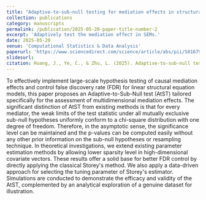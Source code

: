 ```yaml
---
title: "Adaptive-to-sub-null testing for mediation effects in structural equation models"
collection: publications
category: manuscripts
permalink: /publication/2025-05-20-paper-title-number-2
excerpt: 'Adaptively test the mediation effect in SEMs.'
date: 2025-05-20
venue: 'Computational Statistics & Data Analysis'
paperurl: 'https://www.sciencedirect.com/science/article/abs/pii/S0167947325000817'
slidesurl:
citation: Huang, J., Ye, C., & Zhu, L. (2025). Adaptive-to-sub-null testing for mediation effects in structural equation models. Computational Statistics & Data Analysis, 108205.
---
```


To effectively implement large-scale hypothesis testing of causal mediation effects and control false discovery rate (FDR) for linear structural equation models, this paper proposes an Adaptive-to-Sub-Null test (AtST) tailored specifically for the assessment of multidimensional mediation effects. The significant distinction of AtST from existing methods is that for every mediator, the weak limits of the test statistic under all mutually exclusive sub-null hypotheses uniformly conform to a chi-square distribution with one degree of freedom. Therefore, in the asymptotic sense, the significance level can be maintained and the p-values can be computed easily without any other prior information on the sub-null hypotheses or resampling technique. In theoretical investigations, we extend existing parameter estimation methods by allowing lower sparsity level in high-dimensional covariate vectors. These results offer a solid base for better FDR control by directly applying the classical Storey's method. We also apply a data-driven approach for selecting the tuning parameter of Storey's estimator. Simulations are conducted to demonstrate the efficacy and validity of the AtST, complemented by an analytical exploration of a genuine dataset for illustration.
